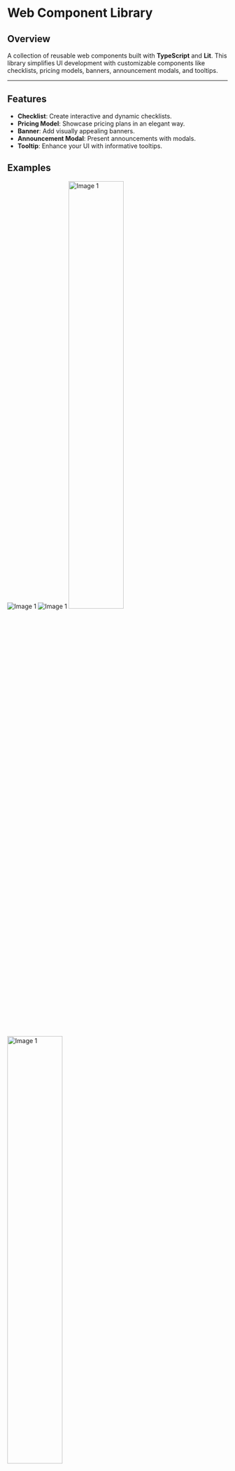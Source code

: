 # Web Component Library

## Overview
A collection of reusable web components built with **TypeScript** and **Lit**. This library simplifies UI development with customizable components like checklists, pricing models, banners, announcement modals, and tooltips.

---

## Features
- **Checklist**: Create interactive and dynamic checklists.
- **Pricing Model**: Showcase pricing plans in an elegant way.
- **Banner**: Add visually appealing banners.
- **Announcement Modal**: Present announcements with modals.
- **Tooltip**: Enhance your UI with informative tooltips.

## Examples
<img src="https://github.com/user-attachments/assets/8e4f96b1-0ed8-492f-aeac-c7ddbbd55c9a" alt="Image 1">
<img src="https://github.com/user-attachments/assets/d96c28ca-bfeb-46dd-ae9e-ba1a5bbd7880" alt="Image 1">
<img src="https://github.com/user-attachments/assets/5fd21c97-a517-4d93-a8fb-3bec8c2c014e" width= 50% height= 50% alt="Image 1">
<img src="https://github.com/user-attachments/assets/a162ba56-7ac0-4dab-b1ae-cb58bed96683" width= 50% height= 50% alt="Image 1">
<img src="https://github.com/user-attachments/assets/6c75b921-9d45-4ab3-92c2-c5cb0562d3a2" width= 50% height= 50% alt="Image 1">

